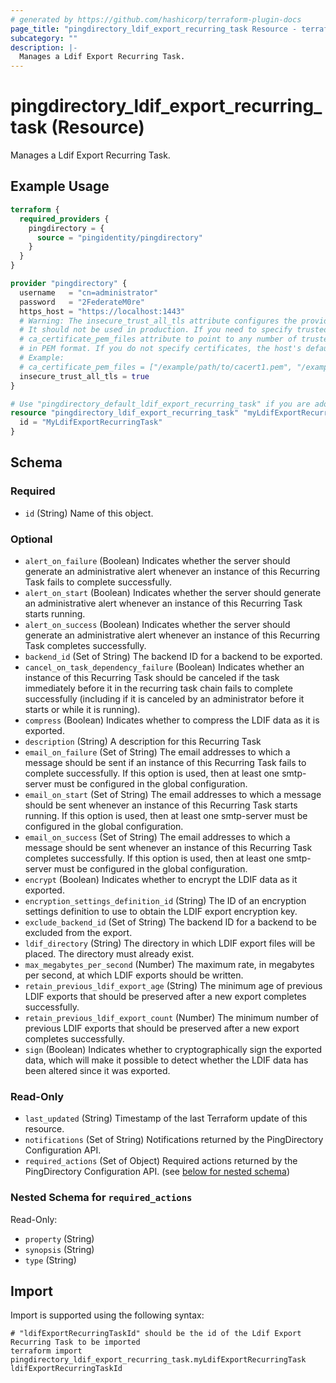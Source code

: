 ```yaml
---
# generated by https://github.com/hashicorp/terraform-plugin-docs
page_title: "pingdirectory_ldif_export_recurring_task Resource - terraform-provider-pingdirectory"
subcategory: ""
description: |-
  Manages a Ldif Export Recurring Task.
---
```


# pingdirectory_ldif_export_recurring_task (Resource)

Manages a Ldif Export Recurring Task.

## Example Usage

```terraform
terraform {
  required_providers {
    pingdirectory = {
      source = "pingidentity/pingdirectory"
    }
  }
}

provider "pingdirectory" {
  username   = "cn=administrator"
  password   = "2FederateM0re"
  https_host = "https://localhost:1443"
  # Warning: The insecure_trust_all_tls attribute configures the provider to trust any certificate presented by the PingDirectory server.
  # It should not be used in production. If you need to specify trusted CA certificates, use the
  # ca_certificate_pem_files attribute to point to any number of trusted CA certificate files
  # in PEM format. If you do not specify certificates, the host's default root CA set will be used.
  # Example:
  # ca_certificate_pem_files = ["/example/path/to/cacert1.pem", "/example/path/to/cacert2.pem"]
  insecure_trust_all_tls = true
}

# Use "pingdirectory_default_ldif_export_recurring_task" if you are adopting existing configuration from the PingDirectory server into Terraform
resource "pingdirectory_ldif_export_recurring_task" "myLdifExportRecurringTask" {
  id = "MyLdifExportRecurringTask"
}
```

<!-- schema generated by tfplugindocs -->
## Schema

### Required

- `id` (String) Name of this object.

### Optional

- `alert_on_failure` (Boolean) Indicates whether the server should generate an administrative alert whenever an instance of this Recurring Task fails to complete successfully.
- `alert_on_start` (Boolean) Indicates whether the server should generate an administrative alert whenever an instance of this Recurring Task starts running.
- `alert_on_success` (Boolean) Indicates whether the server should generate an administrative alert whenever an instance of this Recurring Task completes successfully.
- `backend_id` (Set of String) The backend ID for a backend to be exported.
- `cancel_on_task_dependency_failure` (Boolean) Indicates whether an instance of this Recurring Task should be canceled if the task immediately before it in the recurring task chain fails to complete successfully (including if it is canceled by an administrator before it starts or while it is running).
- `compress` (Boolean) Indicates whether to compress the LDIF data as it is exported.
- `description` (String) A description for this Recurring Task
- `email_on_failure` (Set of String) The email addresses to which a message should be sent if an instance of this Recurring Task fails to complete successfully. If this option is used, then at least one smtp-server must be configured in the global configuration.
- `email_on_start` (Set of String) The email addresses to which a message should be sent whenever an instance of this Recurring Task starts running. If this option is used, then at least one smtp-server must be configured in the global configuration.
- `email_on_success` (Set of String) The email addresses to which a message should be sent whenever an instance of this Recurring Task completes successfully. If this option is used, then at least one smtp-server must be configured in the global configuration.
- `encrypt` (Boolean) Indicates whether to encrypt the LDIF data as it exported.
- `encryption_settings_definition_id` (String) The ID of an encryption settings definition to use to obtain the LDIF export encryption key.
- `exclude_backend_id` (Set of String) The backend ID for a backend to be excluded from the export.
- `ldif_directory` (String) The directory in which LDIF export files will be placed. The directory must already exist.
- `max_megabytes_per_second` (Number) The maximum rate, in megabytes per second, at which LDIF exports should be written.
- `retain_previous_ldif_export_age` (String) The minimum age of previous LDIF exports that should be preserved after a new export completes successfully.
- `retain_previous_ldif_export_count` (Number) The minimum number of previous LDIF exports that should be preserved after a new export completes successfully.
- `sign` (Boolean) Indicates whether to cryptographically sign the exported data, which will make it possible to detect whether the LDIF data has been altered since it was exported.

### Read-Only

- `last_updated` (String) Timestamp of the last Terraform update of this resource.
- `notifications` (Set of String) Notifications returned by the PingDirectory Configuration API.
- `required_actions` (Set of Object) Required actions returned by the PingDirectory Configuration API. (see [below for nested schema](#nestedatt--required_actions))

<a id="nestedatt--required_actions"></a>
### Nested Schema for `required_actions`

Read-Only:

- `property` (String)
- `synopsis` (String)
- `type` (String)

## Import

Import is supported using the following syntax:

```shell
# "ldifExportRecurringTaskId" should be the id of the Ldif Export Recurring Task to be imported
terraform import pingdirectory_ldif_export_recurring_task.myLdifExportRecurringTask ldifExportRecurringTaskId
```
